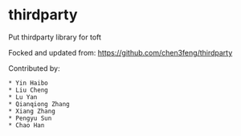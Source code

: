 thirdparty
==========

Put thirdparty library for toft

Focked and updated from: https://github.com/chen3feng/thirdparty

Contributed by:

    * Yin Haibo
    * Liu Cheng
    * Lu Yan
    * Qianqiong Zhang
    * Xiang Zhang
    * Pengyu Sun
    * Chao Han
